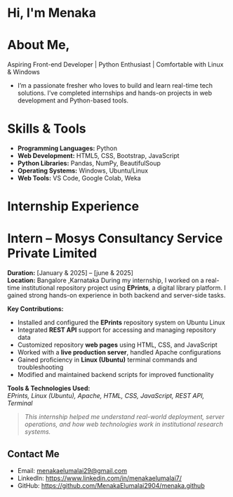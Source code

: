 # Hi, I'm Menaka
# About Me,
Aspiring Front-end Developer | Python Enthusiast | Comfortable with Linux & Windows
- I’m a passionate fresher who loves to build and learn real-time tech solutions. I’ve completed internships and hands-on projects in web development and Python-based tools.
# Skills & Tools
- **Programming Languages:** Python
- **Web Development:** HTML5, CSS, Bootstrap, JavaScript
- **Python Libraries:** Pandas, NumPy, BeautifulSoup
- **Operating Systems:** Windows, Ubuntu/Linux
- **Web Tools:** VS Code, Google Colab, Weka
# Internship Experience
# Intern – Mosys Consultancy Service Private Limited  
**Duration:** [January & 2025] – [june & 2025]  
**Location:** Bangalore ,Karnataka
During my internship, I worked on a real-time institutional repository project using **EPrints**, a digital library platform. I gained strong hands-on experience in both backend and server-side tasks.

**Key Contributions:**
- Installed and configured the **EPrints** repository system on Ubuntu Linux
- Integrated **REST API** support for accessing and managing repository data
- Customized repository **web pages** using HTML, CSS, and JavaScript
- Worked with a **live production server**, handled Apache configurations
- Gained proficiency in **Linux (Ubuntu)** terminal commands and troubleshooting
- Modified and maintained backend scripts for improved functionality

**Tools & Technologies Used:**  
*EPrints, Linux (Ubuntu), Apache, HTML, CSS, JavaScript, REST API, Terminal*
> *This internship helped me understand real-world deployment, server operations, and how web technologies work in institutional research systems.*
## Contact Me
-  Email: menakaelumalai29@gmail.com
-  LinkedIn: https://www.linkedin.com/in/menakaelumalai7/
-  GitHub: https://github.com/MenakaElumalai2904/menaka.github


